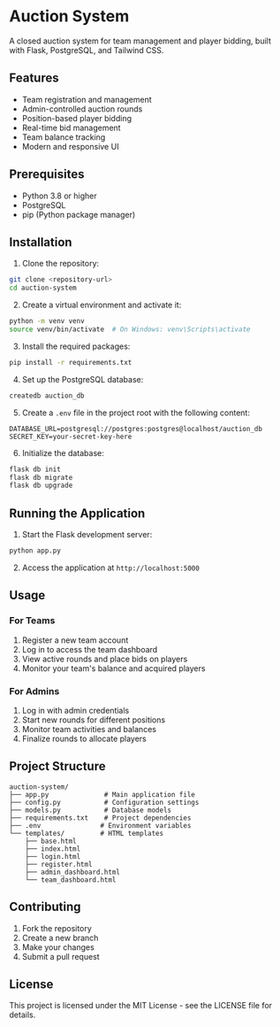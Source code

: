 # Auction System

A closed auction system for team management and player bidding, built with Flask, PostgreSQL, and Tailwind CSS.

## Features

- Team registration and management
- Admin-controlled auction rounds
- Position-based player bidding
- Real-time bid management
- Team balance tracking
- Modern and responsive UI

## Prerequisites

- Python 3.8 or higher
- PostgreSQL
- pip (Python package manager)

## Installation

1. Clone the repository:
```bash
git clone <repository-url>
cd auction-system
```

2. Create a virtual environment and activate it:
```bash
python -m venv venv
source venv/bin/activate  # On Windows: venv\Scripts\activate
```

3. Install the required packages:
```bash
pip install -r requirements.txt
```

4. Set up the PostgreSQL database:
```bash
createdb auction_db
```

5. Create a `.env` file in the project root with the following content:
```
DATABASE_URL=postgresql://postgres:postgres@localhost/auction_db
SECRET_KEY=your-secret-key-here
```

6. Initialize the database:
```bash
flask db init
flask db migrate
flask db upgrade
```

## Running the Application

1. Start the Flask development server:
```bash
python app.py
```

2. Access the application at `http://localhost:5000`

## Usage

### For Teams
1. Register a new team account
2. Log in to access the team dashboard
3. View active rounds and place bids on players
4. Monitor your team's balance and acquired players

### For Admins
1. Log in with admin credentials
2. Start new rounds for different positions
3. Monitor team activities and balances
4. Finalize rounds to allocate players

## Project Structure

```
auction-system/
├── app.py              # Main application file
├── config.py           # Configuration settings
├── models.py           # Database models
├── requirements.txt    # Project dependencies
├── .env               # Environment variables
└── templates/         # HTML templates
    ├── base.html
    ├── index.html
    ├── login.html
    ├── register.html
    ├── admin_dashboard.html
    └── team_dashboard.html
```

## Contributing

1. Fork the repository
2. Create a new branch
3. Make your changes
4. Submit a pull request

## License

This project is licensed under the MIT License - see the LICENSE file for details. 